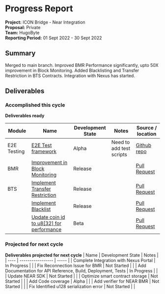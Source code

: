 # Progress Report

**Project:**  ICON Bridge - Near Integration  
**Proposal:** Private  
**Team:** HugoByte  
**Reporting Period:** 01 Sept 2022 - 30 Sept 2022

## Summary
Merged to main branch. Improved BMR Performance significantly, upto 50X improvement in Block Monitoring. Added Blacklisting and Transfer Restriction in BTS Contracts. Integration with Nexus has started.

## Deliverables

### Accomplished this cycle

__Deliverables ready__


| Module| Name | Development State | Notes | Source / location |
| ---- | --------- | ----------------- | ----- | ----------------- |
| E2E Testing | [E2E Test framework](https://github.com/icon-project/icon-bridge-planning/issues/47) | Alpha | Need to add test scripts  | [Github repo](https://github.com/icon-project/icon-bridge/tree/feat/402-create-chain-api-rpc-client-for-e2e-test/cmd/e2etest/chain/near) |
| BMR | [Improvement in Block Monitoring](https://github.com/icon-project/icon-bridge/issues/387) | Release |  | [Pull Request](https://github.com/icon-project/icon-bridge/pull/401) |
| BTS | [Implement Transfer Restriction](https://github.com/icon-project/icon-bridge/issues/152) | Release |  | [Pull Request](https://github.com/icon-project/icon-bridge/pull/549) |
|  | [Implement Blacklist](https://github.com/icon-project/icon-bridge/issues/188) | Release |  | [Pull Request](https://github.com/icon-project/icon-bridge/pull/408) |
|  | [Update coin id to u8[32] for performance ](https://github.com/icon-project/icon-bridge/issues/153) | Beta |  | [Pull Request](https://github.com/icon-project/icon-bridge/pull/554) |

### Projected for next cycle

__Deliverables projected for next cycle__
| Name | Development State | Notes |
| ---- | ----------------- | ----- |
| Complete Integration with Nexus Portal | In Progress | |
| Fix Reconnection Issue for BMR | Not Started | |
| Add Documentation for API Reference, Build, Deployment, Tests | In Progress | |
| Update NEAR SDK | Not Started | |
| Optimize smart contract storage | Not Started | |
| Add Code coverage | Alpha | |
| Add verifier for NEAR BMR | Not Started | |
| Fix Identified u128 serialization error | Not Started | |


